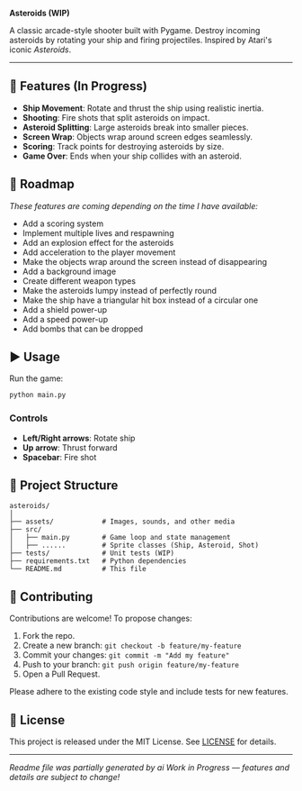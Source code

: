 **Asteroids (WIP)**

A classic arcade-style shooter built with Pygame. Destroy incoming asteroids by rotating your ship and firing projectiles. Inspired by Atari's iconic *Asteroids*.

---

## 🚀 Features (In Progress)

* **Ship Movement**: Rotate and thrust the ship using realistic inertia.
* **Shooting**: Fire shots that split asteroids on impact.
* **Asteroid Splitting**: Large asteroids break into smaller pieces.
* **Screen Wrap**: Objects wrap around screen edges seamlessly.
* **Scoring**: Track points for destroying asteroids by size.
* **Game Over**: Ends when your ship collides with an asteroid.

## 🎯 Roadmap

*These features are coming depending on the time I have available:*

* Add a scoring system
* Implement multiple lives and respawning
* Add an explosion effect for the asteroids
* Add acceleration to the player movement
* Make the objects wrap around the screen instead of disappearing
* Add a background image
* Create different weapon types
* Make the asteroids lumpy instead of perfectly round
* Make the ship have a triangular hit box instead of a circular one
* Add a shield power-up
* Add a speed power-up
* Add bombs that can be dropped


## ▶️ Usage

Run the game:

```bash
python main.py
```

### Controls

* **Left/Right arrows**: Rotate ship
* **Up arrow**: Thrust forward
* **Spacebar**: Fire shot

## 📂 Project Structure

```
asteroids/
│
├── assets/            # Images, sounds, and other media
├── src/
│   ├── main.py        # Game loop and state management
│   ├── ......         # Sprite classes (Ship, Asteroid, Shot)
├── tests/             # Unit tests (WIP)
├── requirements.txt   # Python dependencies
└── README.md          # This file
```

## 🤝 Contributing

Contributions are welcome! To propose changes:

1. Fork the repo.
2. Create a new branch: `git checkout -b feature/my-feature`
3. Commit your changes: `git commit -m "Add my feature"`
4. Push to your branch: `git push origin feature/my-feature`
5. Open a Pull Request.

Please adhere to the existing code style and include tests for new features.

## 📝 License

This project is released under the MIT License. See [LICENSE](LICENSE) for details.

---
*Readme file was partially generated by ai*
*Work in Progress — features and details are subject to change!*
